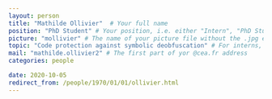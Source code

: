 ```yaml
---
layout: person
title: "Mathilde Ollivier"  # Your full name
position: "PhD Student" # Your position, i.e. either "Intern", "PhD Student", "Postdoc" or "Tenured Researcher"
picture: "mollivier" # The name of your picture file without the .jpg extension
topic: "Code protection against symbolic deobfuscation" # For interns, PhD students and postdocs, briefly describe your research topic (tenured researchers should remove this line)
mail: "mathilde.ollivier2" # The first part of yor @cea.fr address
categories: people

date: 2020-10-05
redirect_from: /people/1970/01/01/ollivier.html
---
```

